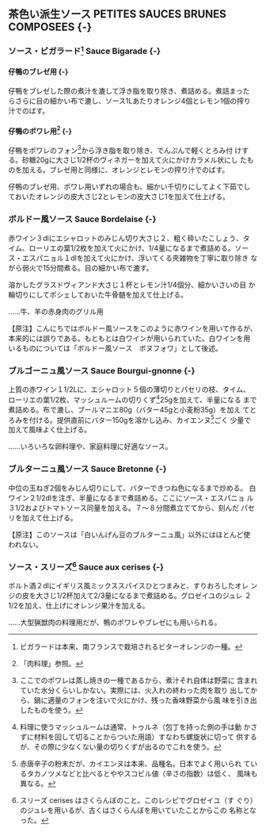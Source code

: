 
## 茶色い派生ソース PETITES SAUCES BRUNES COMPOSEES {-}



### ソース・ビガラード[^2-1] Sauce Bigarade {-}

[^2-1]: ビガラードは本来、南フランスで栽培されるビターオレンジの一種。

#### 仔鴨のブレゼ用 {-}

仔鴨をブレゼした際の煮汁を漉して浮き脂を取り除き、煮詰める。煮詰まった
らさらに目の細かい布で漉し、ソース1Lあたりオレンジ4個とレモン1個の搾り
汁でのばす。

#### 仔鴨のポワレ用[^2-2] {-}

仔鴨をポワレのフォン[^2-3]から浮き脂を取り除き、でんぷんで軽くとろみ付
けする。砂糖20gに大さじ1/2杯のヴィネガーを加えて火にかけカラメル状にし
たものを加える。ブレゼ用と同様に、オレンジとレモンの搾り汁でのばす。

仔鴨のブレゼ用、ポワレ用いずれの場合も、細かい千切りにしてよく下茹でし
ておいたオレンジの皮大さじ2とレモンの皮大さじ1を加えて仕上げる。

[^2-2]: 「肉料理」参照。

[^2-3]: ここでのポワレは蒸し焼きの一種であるから、煮汁それ自体は野菜に
    含まれていた水分くらいしかない。実際には、火入れの終わった肉を取り
    出してから、鍋に適量のフォンを注いで火にかけ、残った香味野菜から風
    味を引き出したものを使う。

### ボルドー風ソース Sauce Bordelaise {-}

赤ワイン３dlにエシャロットのみじん切り大さじ２、粗く砕いたこしょう、タ
イム、ローリエの葉1/2枚を加えて火にかけ、1/4量になるまで煮詰める。ソー
ス・エスパニョル１dlを加えて火にかけ、浮いてくる夾雑物を丁寧に取り除き
ながら弱火で15分間煮る。目の細かい布で漉す。

溶かしたグラスドヴィアンド大さじ１杯とレモン汁1/4個分、細かいさいの目
か輪切りにしてポシェしておいた牛骨髄を加えて仕上げる。

……牛、羊の赤身肉のグリル用

【原注】こんにちではボルドー風ソースをこのように赤ワインを用いて作るが、
本来的には誤りである。もともとは白ワインが用いられていた。白ワインを用
いるものについては「ボルドー風ソース　ボヌフォワ」として後述。


### ブルゴーニュ風ソース Sauce Bourgui-gnonne {-}

上質の赤ワイン１1/2Lに、エシャロット５個の薄切りとパセリの枝、タイム、
ローリエの葉1/2枚、マッシュルームの切りくず[^4]25gを加えて、半量になる
まで煮詰める。布で漉し、ブールマニエ80g（バター45gと小麦粉35g）を加え
てとろみを付ける。提供直前にバター150gを溶かし込み、カイエンヌ[^5]ごく
少量で加えて風味よく仕上げる。

[^4]: 料理に使うマッシュルームは通常、トゥルネ（包丁を持った側の手は動
    かさずに材料を回して切ることからついた用語）すなわち螺旋状に切って
    供するが、その際に少なくない量の切りくずが出るのでこれを使う。

[^5]: 赤唐辛子の粉末だが、カイエンヌは本来、品種名。日本でよく用いられ
    ているタカノツメなどと比べるとややスコビル値（辛さの指数）は低く、
    風味も異なる。

……いろいろな卵料理や、家庭料理に好適なソース。



### ブルターニュ風ソース Sauce Bretonne {-}

中位の玉ねぎ2個をみじん切りにして、バターできつね色になるまで炒める。
白ワイン２1/2dlを注ぎ、半量になるまで煮詰める。ここにソース・エスパニョ
ル３1/2およびトマトソース同量を加える。７〜８分間煮立ててから、刻んだ
パセリを加えて仕上げる。

【原注】このソースは「白いんげん豆のブルターニュ風」以外にはほとんど使
われない。


### ソース・スリーズ[^6] Sauce aux cerises {-}

ポルト酒２dlにイギリス風ミックススパイスひとつまみと、すりおろしたオレ
ンジの皮を大さじ1/2杯加えて2/3量になるまで煮詰める。グロゼイユのジュレ
２1/2を加え、仕上げにオレンジ果汁を加える。

……大型猟獣肉の料理用だが、鴨のポワレやブレゼにも用いられる。

[^6]: スリーズ cerises はさくらんぼのこと。このレシピでグロゼイユ（す
    ぐり）のジュレを用いるが、古くはさくらんぼを用いていたことからこの
    名称となった。

